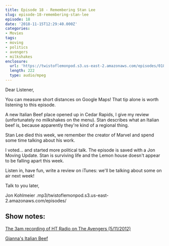 ```yaml
---
title: Episode 18 - Remembering Stan Lee
slug: episode-18-remembering-stan-lee
episode: 18
date: '2018-11-15T12:29:40.000Z'
categories:
- Movies
tags:
- moving
- politics
- avengers
- milkshakes
enclosure:
  url: 'https://twistoflemonpod.s3.us-east-2.amazonaws.com/episodes/018-lwatol-20181115.mp3 '
  length: 222
  type: audio/mpeg
---
```


Dear Listener,

You can measure short distances on Google Maps! That tip alone is worth listening to this episode.

A new Italian Beef place opened up in Cedar Rapids, I give my review (unfortunately no milkshakes on the menu). Stan describes what an Italian beef is, because apparently they're kind of a regional thing.

Stan Lee died this week, we remember the creator of Marvel and spend some time talking about his work.

I voted... and started more political talk. The episode is saved with a Jon Moving Update. Stan is surviving life and the Lemon house doesn't appear to be falling apart this week.

Listen in, have fun, write a review on iTunes: we'll be talking about some on air next week!

Talk to you later,

Jon Kohlmeier
.mp3/twistoflemonpod.s3.us-east-2.amazonaws.com/episodes/
## Show notes:

[The 3am recording of HT Radio on The Avengers (5/11/2012)](https://media.higherthings.org/podcasts/legacy-cast/episode-186-may-11th-2012/)

[Gianna's Italian Beef](http://giannasbeef.com)
